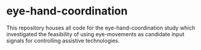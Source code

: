 # eye-hand-coordination
This repository houses all code for the eye-hand-coordination study which investigated the feasibility of using eye-movements as candidate input signals for controlling assistive technologies.
